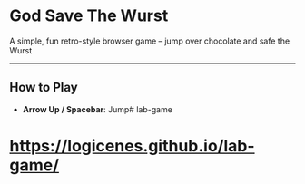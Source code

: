 # God Save The Wurst

A simple, fun retro-style browser game – jump over chocolate and safe the Wurst

---

##  How to Play

-  **Arrow Up / Spacebar**: Jump# lab-game


# https://logicenes.github.io/lab-game/

